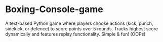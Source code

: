 # Boxing-Console-game
A text-based Python game where players choose actions (kick, punch, sidekick, or defence) to score points over 5 rounds. Tracks highest score dynamically and features replay functionality. Simple &amp; fun! (OOPs)

